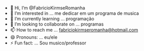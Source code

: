 - 👋 Hi, I’m @FabricioKirmseRomanha
- 👀 I’m interested in ... me dedicar em um programa de musica
- 🌱 I’m currently learning ... programação
- 💞️ I’m looking to collaborate on ... programas
- 📫 How to reach me ... fabriciokirmseromanha@hotmail.com
- 😄 Pronouns: ... eu/ele    
- ⚡ Fun fact: ... Sou musico/professor

<!---
FabricioKirmseRomanha/FabricioKirmseRomanha is a ✨ special ✨ repository because its `README.md` (this file) appears on your GitHub profile.
You can click the Preview link to take a look at your changes.
--->
